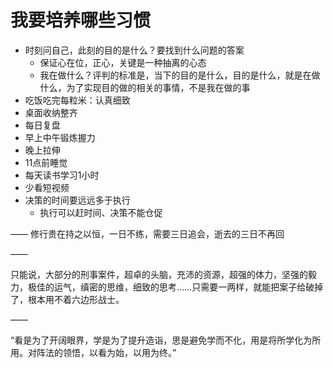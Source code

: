# 我要培养哪些习惯

- 时刻问自己，此刻的目的是什么？要找到什么问题的答案
  - 保证心在位，正心，关键是一种抽离的心态
  - 我在做什么？评判的标准是，当下的目的是什么，目的是什么，就是在做什么，为了实现目的做的相关的事情，不是我在做的事
- 吃饭吃完每粒米：认真细致
- 桌面收纳整齐
- 每日复盘
- 早上中午锻炼握力
- 晚上拉伸
- 11点前睡觉
- 每天读书学习1小时
- 少看短视频
- 决策的时间要远远多于执行
  - 执行可以赶时间、决策不能仓促


——
修行贵在持之以恒，一日不练，需要三日追会，逝去的三日不再回

——

只能说，大部分的刑事案件，超卓的头脑，充沛的资源，超强的体力，坚强的毅力，极佳的运气，缜密的思维，细致的思考……只需要一两样，就能把案子给破掉了，根本用不着六边形战士。

——

“看是为了开阔眼界，学是为了提升造诣，思是避免学而不化，用是将所学化为所用。对阵法的领悟，以看为始，以用为终。”
